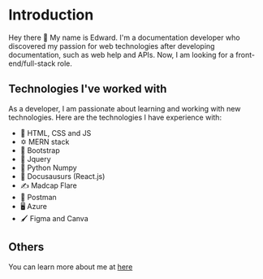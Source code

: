 # Introduction

Hey there 👋 My name is Edward. I'm a documentation developer who discovered my passion for web technologies after developing documentation, such as web help and APIs. Now, I am looking for a front-end/full-stack role.

## Technologies I've worked with

As a developer, I am passionate about learning and working with new technologies. Here are the technologies I have experience with:

- 📄 HTML, CSS and JS
- ✡️ MERN stack
- 🚀 Bootstrap
- 🔘 Jquery
- 🐍 Python Numpy
- 🐊 Docusausurs (React.js)
- ✍️ Madcap Flare
- 📩 Postman
- 🖥️ Azure
- 🖌️ Figma and Canva

## Others

You can learn more about me at [here](https://eo33.github.io/)
